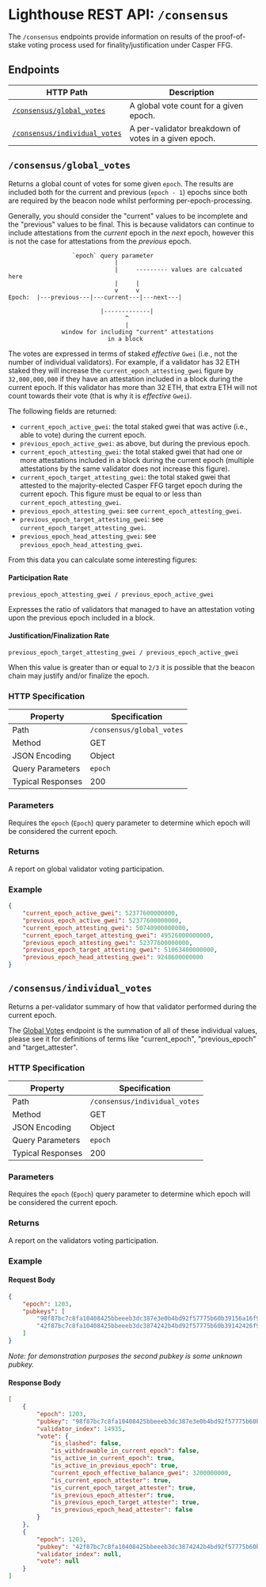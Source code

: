# Lighthouse REST API: `/consensus`

The `/consensus` endpoints provide information on results of the proof-of-stake
voting process used for finality/justification under Casper FFG.

## Endpoints

HTTP Path | Description |
| --- | -- |
[`/consensus/global_votes`](#consensusglobal_votes) | A global vote count for a given epoch.
[`/consensus/individual_votes`](#consensusindividual_votes) | A per-validator breakdown of votes in a given epoch.

## `/consensus/global_votes`

Returns a global count of votes for some given `epoch`. The results are included
both for the current and previous (`epoch - 1`) epochs since both are required
by the beacon node whilst performing per-epoch-processing.

Generally, you should consider the "current" values to be incomplete and the
"previous" values to be final. This is because validators can continue to
include attestations from the _current_ epoch in the _next_ epoch, however this
is not the case for attestations from the _previous_ epoch.

```
                  `epoch` query parameter
				              |
				              |     --------- values are calcuated here
                              |     |
							  v     v
Epoch:  |---previous---|---current---|---next---|

                          |-------------|
						         ^
                                 |
		       window for including "current" attestations
					        in a block
```

The votes are expressed in terms of staked _effective_ `Gwei` (i.e., not the number of
individual validators). For example, if a validator has 32 ETH staked they will
increase the `current_epoch_attesting_gwei` figure by `32,000,000,000` if they
have an attestation included in a block during the current epoch. If this
validator has more than 32 ETH, that extra ETH will not count towards their
vote (that is why it is _effective_ `Gwei`).

The following fields are returned:

- `current_epoch_active_gwei`: the total staked gwei that was active (i.e.,
	able to vote) during the current epoch.
- `previous_epoch_active_gwei`: as above, but during the previous epoch.
- `current_epoch_attesting_gwei`: the total staked gwei that had one or more
    attestations included in a block during the current epoch (multiple
	attestations by the same validator does not increase this figure).
- `current_epoch_target_attesting_gwei`: the total staked gwei that attested to
	the majority-elected Casper FFG target epoch during the current epoch. This
	figure must be equal to or less than `current_epoch_attesting_gwei`.
- `previous_epoch_attesting_gwei`: see `current_epoch_attesting_gwei`.
- `previous_epoch_target_attesting_gwei`: see `current_epoch_target_attesting_gwei`.
- `previous_epoch_head_attesting_gwei`: see `previous_epoch_head_attesting_gwei`.

From this data you can calculate some interesting figures:

#### Participation Rate

`previous_epoch_attesting_gwei / previous_epoch_active_gwei`

Expresses the ratio of validators that managed to have an attestation
voting upon the previous epoch included in a block.

#### Justification/Finalization Rate

`previous_epoch_target_attesting_gwei / previous_epoch_active_gwei`

When this value is greater than or equal to `2/3` it is possible that the
beacon chain may justify and/or finalize the epoch.

### HTTP Specification

| Property | Specification |
| --- |--- |
Path | `/consensus/global_votes`
Method | GET
JSON Encoding | Object
Query Parameters | `epoch`
Typical Responses | 200

### Parameters

Requires the `epoch` (`Epoch`) query parameter to determine which epoch will be
considered the current epoch.

### Returns

A report on global validator voting participation.

### Example

```json
{
    "current_epoch_active_gwei": 52377600000000,
    "previous_epoch_active_gwei": 52377600000000,
    "current_epoch_attesting_gwei": 50740900000000,
    "current_epoch_target_attesting_gwei": 49526000000000,
    "previous_epoch_attesting_gwei": 52377600000000,
    "previous_epoch_target_attesting_gwei": 51063400000000,
    "previous_epoch_head_attesting_gwei": 9248600000000
}
```

## `/consensus/individual_votes`

Returns a per-validator summary of how that validator performed during the
current epoch.

The [Global Votes](#consensusglobal_votes) endpoint is the summation of all of these
individual values, please see it for definitions of terms like "current_epoch",
"previous_epoch" and "target_attester".

### HTTP Specification

| Property | Specification |
| --- |--- |
Path | `/consensus/individual_votes`
Method | GET
JSON Encoding | Object
Query Parameters | `epoch`
Typical Responses | 200

### Parameters

Requires the `epoch` (`Epoch`) query parameter to determine which epoch will be
considered the current epoch.

### Returns

A report on the validators voting participation.

### Example

#### Request Body

```json
{
    "epoch": 1203,
    "pubkeys": [
        "98f87bc7c8fa10408425bbeeeb3dc387e3e0b4bd92f57775b60b39156a16f9ec80b273a64269332d97bdb7d93ae05a16",
        "42f87bc7c8fa10408425bbeeeb3dc3874242b4bd92f57775b60b39142426f9ec80b273a64269332d97bdb7d93ae05a42"
    ]
}
```

_Note: for demonstration purposes the second pubkey is some unknown pubkey._

#### Response Body

```json
[
    {
        "epoch": 1203,
        "pubkey": "98f87bc7c8fa10408425bbeeeb3dc387e3e0b4bd92f57775b60b39156a16f9ec80b273a64269332d97bdb7d93ae05a16",
        "validator_index": 14935,
        "vote": {
            "is_slashed": false,
            "is_withdrawable_in_current_epoch": false,
            "is_active_in_current_epoch": true,
            "is_active_in_previous_epoch": true,
            "current_epoch_effective_balance_gwei": 3200000000,
            "is_current_epoch_attester": true,
            "is_current_epoch_target_attester": true,
            "is_previous_epoch_attester": true,
            "is_previous_epoch_target_attester": true,
            "is_previous_epoch_head_attester": false
        }
    },
    {
        "epoch": 1203,
        "pubkey": "42f87bc7c8fa10408425bbeeeb3dc3874242b4bd92f57775b60b39142426f9ec80b273a64269332d97bdb7d93ae05a42",
        "validator_index": null,
        "vote": null
    }
]
```

